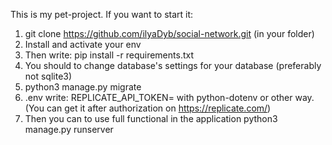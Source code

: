 This is my pet-project.
If you want to start it:
1. git clone https://github.com/ilyaDyb/social-network.git (in your folder)
2. Install and activate your env
3. Then write: pip install -r requirements.txt
4. You should to change database's settings for your database (preferably not sqlite3)
5. python3 manage.py migrate
6. .env write: REPLICATE_API_TOKEN=<paste-your-token-here> with python-dotenv or other way. (You can get it after authorization on https://replicate.com/)
7. Then you can to use full functional in the application
python3 manage.py runserver
